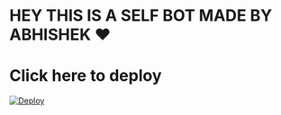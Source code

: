  # HEY THIS IS A SELF  BOT MADE BY ABHISHEK ❤


  # Click here to deploy 
[![Deploy](https://www.herokucdn.com/deploy/button.svg)](https://heroku.com/deploy?template=https://github.com/lyfe00011/whatsapp-bot)
